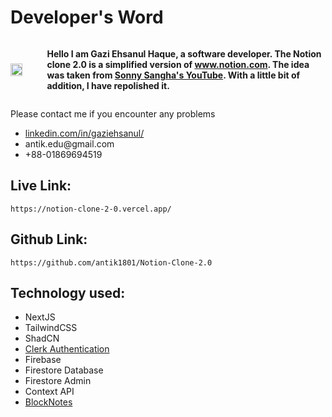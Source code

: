 # Developer's Word 
<div style="display: flex; align-items: center;">
    <img src="https://i.ibb.co.com/VBL3pff/ANTIK-new.jpg" style="width: 35%; height: auto; margin-right: 5px;" />
    <div>
        <p><strong>Hello I am Gazi Ehsanul Haque, a software developer. The Notion clone 2.0 is a simplified version of <a href="https://www.notion.com/">www.notion.com</a>. The idea was taken from <a href="https://www.youtube.com/watch?v=cso7-4oAPNQ&t=1634s">Sonny Sangha's YouTube</a>. With a little bit of addition, I have repolished it.</strong></p>
    </div>
</div>
<div>
    <p>Please contact me if you encounter any problems</p>
    <ul>
    <li class="display:flex; align-items: center;"><a href="https://www.linkedin.com/in/gaziehsanul/">linkedin.com/in/gaziehsanul/</a> </li>
    <li class="display:flex; align-items: center;">antik.edu@gmail.com</li>
    <li class="display:flex; align-items: center;">+88-01869694519</li>
    </ul>
</div>

## Live Link: 
```
https://notion-clone-2-0.vercel.app/
```
## Github Link: 
```
https://github.com/antik1801/Notion-Clone-2.0 
```

## Technology used: 
<ul>
    <li>NextJS</li>
    <li>TailwindCSS</li>
    <li>ShadCN</li>
    <li><a href="https://clerk.com/">Clerk Authentication</a></li>
    <li>Firebase</li>
    <li>Firestore Database</li>
    <li>Firestore Admin</li>
    <li>Context API</li>
    <li><a href="https://liveblocks.io/">BlockNotes</a></li>
</ul>